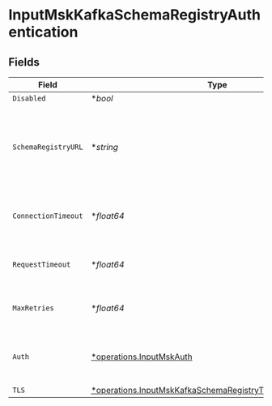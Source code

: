 # InputMskKafkaSchemaRegistryAuthentication


## Fields

| Field                                                                                                                                       | Type                                                                                                                                        | Required                                                                                                                                    | Description                                                                                                                                 |
| ------------------------------------------------------------------------------------------------------------------------------------------- | ------------------------------------------------------------------------------------------------------------------------------------------- | ------------------------------------------------------------------------------------------------------------------------------------------- | ------------------------------------------------------------------------------------------------------------------------------------------- |
| `Disabled`                                                                                                                                  | **bool*                                                                                                                                     | :heavy_minus_sign:                                                                                                                          | N/A                                                                                                                                         |
| `SchemaRegistryURL`                                                                                                                         | **string*                                                                                                                                   | :heavy_minus_sign:                                                                                                                          | URL for accessing the Confluent Schema Registry. Example: http://localhost:8081. To connect over TLS, use https instead of http.            |
| `ConnectionTimeout`                                                                                                                         | **float64*                                                                                                                                  | :heavy_minus_sign:                                                                                                                          | Maximum time to wait for a Schema Registry connection to complete successfully                                                              |
| `RequestTimeout`                                                                                                                            | **float64*                                                                                                                                  | :heavy_minus_sign:                                                                                                                          | Maximum time to wait for the Schema Registry to respond to a request                                                                        |
| `MaxRetries`                                                                                                                                | **float64*                                                                                                                                  | :heavy_minus_sign:                                                                                                                          | Maximum number of times to try fetching schemas from the Schema Registry                                                                    |
| `Auth`                                                                                                                                      | [*operations.InputMskAuth](../../models/operations/inputmskauth.md)                                                                         | :heavy_minus_sign:                                                                                                                          | Credentials to use when authenticating with the schema registry using basic HTTP authentication                                             |
| `TLS`                                                                                                                                       | [*operations.InputMskKafkaSchemaRegistryTLSSettingsClientSide](../../models/operations/inputmskkafkaschemaregistrytlssettingsclientside.md) | :heavy_minus_sign:                                                                                                                          | N/A                                                                                                                                         |